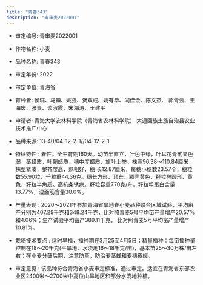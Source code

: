 ```yaml
---
title: "青春343"
description: "青审麦2022001"
---
```

* 审定编号:  青审麦2022001

*  作物名称:  小麦

*  品种名称:  青春343

*  审定年份:  2022

*  审定单位:  青海省

* 育种者:  侯璐、马麟、姚强、贺双成、姚有华、闫佳会、陈文杰、    郭青云、王海庆、张贵、谈淑霞、宋海涛、王建平

*  申请者:  青海大学农林科学院（青海省农林科学院）                   大通回族土族自治县农业技术推广中心

*  品种来源:  13-40/04-12-2-1//04-12-2-1

*  特征特性 : 
春性。全生育期160天。幼苗半直立，叶色中绿，叶耳花青甙显色弱，茎蜡质，叶鞘蜡质，穗中度蜡质，旗叶上举。株高96.38～110.84厘米，株型紧凑，整齐度高，熟相好，穗 长12.87厘米，每穗小穗数23.57个，穗粒数55.90粒，千粒重44.36克。穗长方形、顶芒、颖壳黄色，籽粒椭圆形、黄色，籽粒半角质。高抗条锈病。籽粒容重770克/升，籽粒粗蛋白含量13.77%，湿面筋含量30.0%。
 
*  产量表现 : 
2020～2021年参加青海省旱地春小麦品种联合区域试验，平均亩产分别为407.29千克和348.24千克，比对照青麦5号平均亩产量增产20.57%和4.06%；生产试验平均亩产389.11千克， 比对照青麦5号平均亩产量增产10.81%。

*  栽培技术要点 : 
适时早播，播种期在3月25至4月5日；精量播种：每亩播种量控制在18～20千克(平旱地、水浇地16～18千克/亩)，基本苗25～30万株/亩左右；在小麦分蘖后期，注意防草，防治麦茎蜂和麦穗夜蛾。

*  审定意见 : 
该品种符合青海省小麦审定标准，通过审定。适宜在青海省东部农业区2400米～2700米中高位山旱地区和部分水浇地种植。
